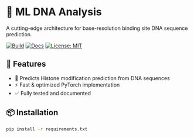 # 🔬 ML DNA Analysis

A cutting-edge architecture for base-resolution binding site DNA sequence prediction.

[![Build](https://github.com/your-username/ml-dna-transformer/actions/workflows/ci.yml/badge.svg)](https://github.com/your-username/ml-dna-transformer/actions)
[![Docs](https://img.shields.io/badge/docs-online-brightgreen)](https://your-docs-url)
[![License: MIT](https://img.shields.io/badge/License-MIT-yellow.svg)](LICENSE)

## 🚀 Features
- 🧬 Predicts Histone modification prediction from DNA sequences
- ⚡ Fast & optimized PyTorch implementation
- ✅ Fully tested and documented

## 📦 Installation
```bash
pip install -r requirements.txt

